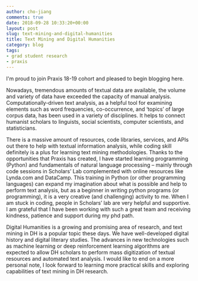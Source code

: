 ```yaml
---
author: cho-jiang
comments: true
date: 2018-09-28 10:33:20+00:00
layout: post
slug: text-mining-and-digital-humanities
title: Text Mining and Digital Humanities
category: blog
tags:
- grad student research
- praxis
---
```


I'm proud to join Praxis 18-19 cohort and pleased to begin blogging here.

Nowadays, tremendous amounts of textual data are available, the volume and variety of data have exceeded the capacity of manual analysis. Computationally-driven text analysis, as a helpful tool for examining elements such as word frequencies, co-occurrence, and ‘topics’ of large corpus data, has been used in a variety of disciplines. It helps to connect humanist scholars to linguists, social scientists, computer scientists, and statisticians.

There is a massive amount of resources, code libraries, services, and APIs out there to help with textual information analysis, while coding skill definitely is a plus for learning text mining methodologies. Thanks to the opportunities that Praxis has created, I have started learning programming (Python) and fundamentals of natural language processing – mainly through code sessions in Scholars’ Lab complemented with online resources like Lynda.com and DataCamp. This training in Python (or other programming languages) can expand my imagination about what is possible and help to perform text analysis, but as a beginner in writing python programs (or programming), it is a very creative (and challenging) activity to me. When I am stuck in coding, people in Scholars’ lab are very helpful and supportive. I am grateful that I have been working with such a great team and receiving kindness, patience and support during my phd path.

Digital Humanities is a growing and promising area of research, and text mining in DH is a popular topic these days. We have well-developed digital history and digital literary studies. The advances in new technologies such as machine learning or deep reinforcement learning algorithms are expected to allow DH scholars to perform mass digitization of textual resources and automated text analysis. I would like to end on a more personal note, I look forward to learning more practical skills and exploring capabilities of text mining in DH research.
